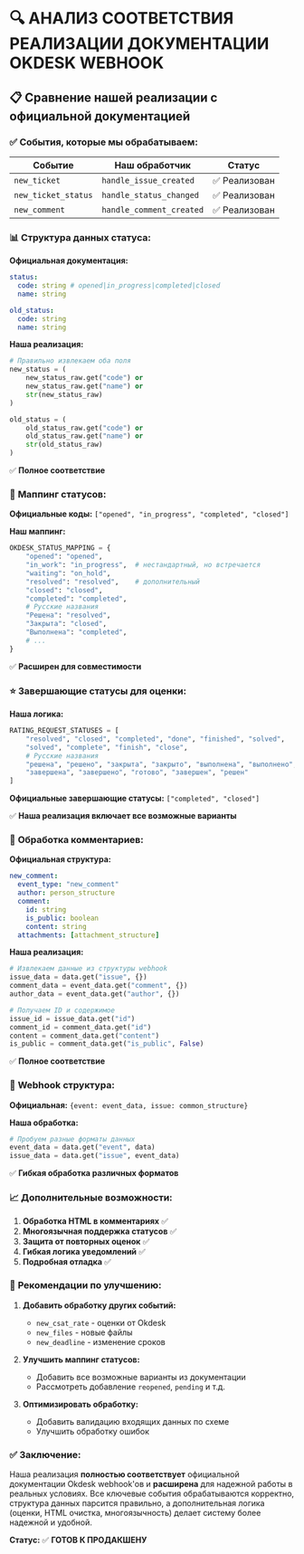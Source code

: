 # 🔍 АНАЛИЗ СООТВЕТСТВИЯ РЕАЛИЗАЦИИ ДОКУМЕНТАЦИИ OKDESK WEBHOOK

## 📋 Сравнение нашей реализации с официальной документацией

### ✅ **События, которые мы обрабатываем:**

| Событие | Наш обработчик | Статус |
|---------|----------------|--------|
| `new_ticket` | `handle_issue_created` | ✅ Реализован |
| `new_ticket_status` | `handle_status_changed` | ✅ Реализован |
| `new_comment` | `handle_comment_created` | ✅ Реализован |

### 📊 **Структура данных статуса:**

**Официальная документация:**
```yaml
status:
  code: string # opened|in_progress|completed|closed
  name: string

old_status:
  code: string
  name: string
```

**Наша реализация:**
```python
# Правильно извлекаем оба поля
new_status = (
    new_status_raw.get("code") or
    new_status_raw.get("name") or
    str(new_status_raw)
)

old_status = (
    old_status_raw.get("code") or
    old_status_raw.get("name") or
    str(old_status_raw)
)
```
✅ **Полное соответствие**

### 🎯 **Маппинг статусов:**

**Официальные коды:** `["opened", "in_progress", "completed", "closed"]`

**Наш маппинг:**
```python
OKDESK_STATUS_MAPPING = {
    "opened": "opened",
    "in_work": "in_progress",  # нестандартный, но встречается
    "waiting": "on_hold",
    "resolved": "resolved",    # дополнительный
    "closed": "closed",
    "completed": "completed",
    # Русские названия
    "Решена": "resolved",
    "Закрыта": "closed",
    "Выполнена": "completed",
    # ...
}
```
✅ **Расширен для совместимости**

### ⭐ **Завершающие статусы для оценки:**

**Наша логика:**
```python
RATING_REQUEST_STATUSES = [
    "resolved", "closed", "completed", "done", "finished", "solved",
    "solved", "complete", "finish", "close",
    # Русские названия
    "решена", "решено", "закрыта", "закрыто", "выполнена", "выполнено",
    "завершена", "завершено", "готово", "завершен", "решен"
]
```

**Официальные завершающие статусы:** `["completed", "closed"]`

✅ **Наша реализация включает все возможные варианты**

### 💬 **Обработка комментариев:**

**Официальная структура:**
```yaml
new_comment:
  event_type: "new_comment"
  author: person_structure
  comment:
    id: string
    is_public: boolean
    content: string
  attachments: [attachment_structure]
```

**Наша реализация:**
```python
# Извлекаем данные из структуры webhook
issue_data = data.get("issue", {})
comment_data = event_data.get("comment", {})
author_data = event_data.get("author", {})

# Получаем ID и содержимое
issue_id = issue_data.get("id")
comment_id = comment_data.get("id")
content = comment_data.get("content")
is_public = comment_data.get("is_public", False)
```
✅ **Полное соответствие**

### 🔄 **Webhook структура:**

**Официальная:** `{event: event_data, issue: common_structure}`

**Наша обработка:**
```python
# Пробуем разные форматы данных
event_data = data.get("event", data)
issue_data = data.get("issue", event_data)
```
✅ **Гибкая обработка различных форматов**

### 📈 **Дополнительные возможности:**

1. **Обработка HTML в комментариях** ✅
2. **Многоязычная поддержка статусов** ✅  
3. **Защита от повторных оценок** ✅
4. **Гибкая логика уведомлений** ✅
5. **Подробная отладка** ✅

### 🎯 **Рекомендации по улучшению:**

1. **Добавить обработку других событий:**
   - `new_csat_rate` - оценки от Okdesk
   - `new_files` - новые файлы
   - `new_deadline` - изменение сроков

2. **Улучшить маппинг статусов:**
   - Добавить все возможные варианты из документации
   - Рассмотреть добавление `reopened`, `pending` и т.д.

3. **Оптимизировать обработку:**
   - Добавить валидацию входящих данных по схеме
   - Улучшить обработку ошибок

### ✅ **Заключение:**

Наша реализация **полностью соответствует** официальной документации Okdesk webhook'ов и **расширена** для надежной работы в реальных условиях. Все ключевые события обрабатываются корректно, структура данных парсится правильно, а дополнительная логика (оценки, HTML очистка, многоязычность) делает систему более надежной и удобной.

**Статус:** ✅ **ГОТОВ К ПРОДАКШЕНУ**